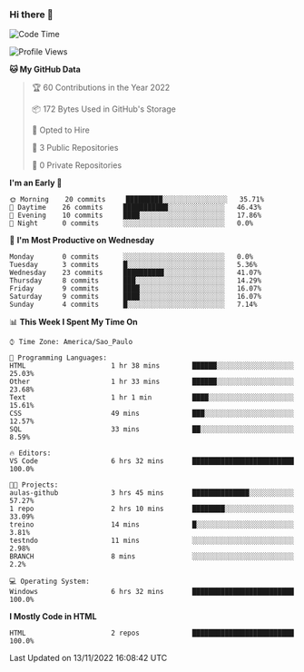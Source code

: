 ### Hi there 👋

<!--
**igabriel-gb/igabriel-gb** is a ✨ _special_ ✨ repository because its `README.md` (this file) appears on your GitHub profile.

Here are some ideas to get you started:

- 🔭 I’m currently working on ...
- 🌱 I’m currently learning ...
- 👯 I’m looking to collaborate on ...
- 🤔 I’m looking for help with ...
- 💬 Ask me about ...
- 📫 How to reach me: ...
- 😄 Pronouns: ...
- ⚡ Fun fact: ...
-->

<!--START_SECTION:waka-->
![Code Time](http://img.shields.io/badge/Code%20Time-6%20hrs%2033%20mins-blue)

![Profile Views](http://img.shields.io/badge/Profile%20Views-84-blue)

**🐱 My GitHub Data** 

> 🏆 60 Contributions in the Year 2022
 > 
> 📦 172 Bytes Used in GitHub's Storage 
 > 
> 💼 Opted to Hire
 > 
> 📜 3 Public Repositories 
 > 
> 🔑 0 Private Repositories  
 > 
**I'm an Early 🐤** 

```text
🌞 Morning    20 commits     █████████░░░░░░░░░░░░░░░░   35.71% 
🌇 Daytime    26 commits     ███████████░░░░░░░░░░░░░░   46.43% 
🌃 Evening    10 commits     ████░░░░░░░░░░░░░░░░░░░░░   17.86% 
🌙 Night      0 commits      ░░░░░░░░░░░░░░░░░░░░░░░░░   0.0%

```
📅 **I'm Most Productive on Wednesday** 

```text
Monday       0 commits      ░░░░░░░░░░░░░░░░░░░░░░░░░   0.0% 
Tuesday      3 commits      █░░░░░░░░░░░░░░░░░░░░░░░░   5.36% 
Wednesday    23 commits     ██████████░░░░░░░░░░░░░░░   41.07% 
Thursday     8 commits      ███░░░░░░░░░░░░░░░░░░░░░░   14.29% 
Friday       9 commits      ████░░░░░░░░░░░░░░░░░░░░░   16.07% 
Saturday     9 commits      ████░░░░░░░░░░░░░░░░░░░░░   16.07% 
Sunday       4 commits      █░░░░░░░░░░░░░░░░░░░░░░░░   7.14%

```


📊 **This Week I Spent My Time On** 

```text
⌚︎ Time Zone: America/Sao_Paulo

💬 Programming Languages: 
HTML                     1 hr 38 mins        ██████░░░░░░░░░░░░░░░░░░░   25.03% 
Other                    1 hr 33 mins        ██████░░░░░░░░░░░░░░░░░░░   23.68% 
Text                     1 hr 1 min          ████░░░░░░░░░░░░░░░░░░░░░   15.61% 
CSS                      49 mins             ███░░░░░░░░░░░░░░░░░░░░░░   12.57% 
SQL                      33 mins             ██░░░░░░░░░░░░░░░░░░░░░░░   8.59%

🔥 Editors: 
VS Code                  6 hrs 32 mins       █████████████████████████   100.0%

🐱‍💻 Projects: 
aulas-github             3 hrs 45 mins       ██████████████░░░░░░░░░░░   57.27% 
1 repo                   2 hrs 10 mins       ████████░░░░░░░░░░░░░░░░░   33.09% 
treino                   14 mins             █░░░░░░░░░░░░░░░░░░░░░░░░   3.81% 
testndo                  11 mins             ░░░░░░░░░░░░░░░░░░░░░░░░░   2.98% 
BRANCH                   8 mins              ░░░░░░░░░░░░░░░░░░░░░░░░░   2.2%

💻 Operating System: 
Windows                  6 hrs 32 mins       █████████████████████████   100.0%

```

**I Mostly Code in HTML** 

```text
HTML                     2 repos             █████████████████████████   100.0%

```



 Last Updated on 13/11/2022 16:08:42 UTC
<!--END_SECTION:waka-->
